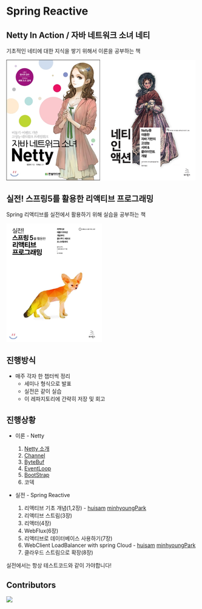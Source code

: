 # Spring Reactive

## Netty In Action / 자바 네트워크 소녀 네티

기초적인 네티에 대한 지식을 쌓기 위해서 이론을 공부하는 책  

<div>
    <img src="assets/java_network_girl_netty.jpg" width="49%" height="20%" text-align="left">
    <img src="assets/netty-in-action.jpg" width="49%" height="20%" text-align="right">
</div>


## 실전! 스프링5를 활용한 리액티브 프로그래밍

Spring 리액티브를 실전에서 활용하기 위해 실습을 공부하는 책

<div>
    <img src="assets/spring-reactive.jpeg" text-align="center" width="50%">
</div>

## 진행방식

* 매주 각자 한 챕터씩 정리
  * 세미나 형식으로 발표
  * 실전은 같이 실습
  * 이 레파지토리에 간략히 저장 및 회고

## 진행상황

* 이론 - Netty
  1. [Netty 소개](netty/[0]%20Intro/README.md)
  2. [Channel](netty/[1]%20Channel/README.md)
  3. [ByteBuf](netty/[2]%20ByteBuf/README.md)
  4. [EventLoop](netty/[3]%20EventLoop/README.md)
  5. [BootStrap](netty/[4]%20BootStrap/README.md)
  6. 코덱

* 실전 - Spring Reactive
  1. 리액티브 기초 개념(1,2장) - [huisam](spring-reactive/huisam/src/main/java/com/study/huisam/chapter2) [minhyoungPark](spring-reactive/minhyungPark/src/main/java/com/study/minhyungpark/chapter2)
  2. 리액티브 스트림(3장)
  3. 리액터(4장)
  4. WebFlux(6장)
  5. 리액티브로 데이터베이스 사용하기(7장)
  6. WebClient LoadBalancer with spring Cloud - [huisam](spring-reactive/huisam/src/main/java/com/study/huisam/chapter8) [minhyoungPark](spring-reactive/minhyungPark/src/main/java/com/study/minhyungpark/chapter8)
  7. 클라우드 스트림으로 확장(8장)

실전에서는 항상 테스트코드와 같이 가야합니다!

## Contributors

<a href="https://github.com/Road-of-CODEr/netty-reactive/graphs/contributors">
  <img src="https://contributors-img.web.app/image?repo=Road-of-CODEr/netty-reactive">
</a>
